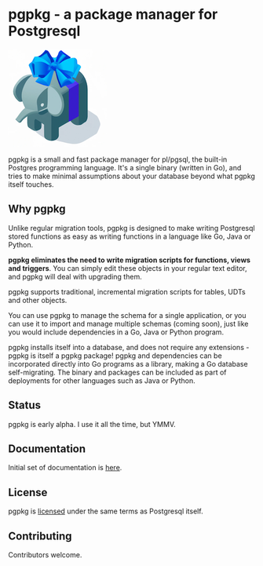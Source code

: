 # pgpkg - a package manager for Postgresql

![pgpkg logo](docs/logo-small.png)

pgpkg is a small and fast package manager for pl/pgsql, the built-in Postgres programming language.
It's a single binary (written in Go), and tries to make minimal assumptions about your database beyond what
pgpkg itself touches.

## Why pgpkg

Unlike regular migration tools, pgpkg is designed to make writing Postgresql stored functions as easy as writing
functions in a language like Go, Java or Python.

**pgpkg eliminates the need to write migration scripts for functions,
views and triggers**. You can simply edit these objects in your regular text editor, and pgpkg will deal
with upgrading them.

pgpkg supports traditional, incremental migration scripts for tables, UDTs and other objects.

You can use pgpkg to manage the schema for a single application, or you can use
it to import and manage multiple schemas (coming soon), just like you would include dependencies in
a Go, Java or Python program.

pgpkg installs itself into a database, and does not require any extensions - pgpkg is itself
a pgpkg package! pgpkg and dependencies can be incorporated directly into Go programs as a
library, making a Go database self-migrating. The binary and packages can be included
as part of deployments for other languages such as Java or Python.

## Status

pgpkg is early alpha. I use it all the time, but YMMV.

## Documentation

Initial set of documentation is [here](docs/index.md).

## License

pgpkg is [licensed](LICENSE.md) under the same terms as Postgresql itself.

## Contributing

Contributors welcome.

